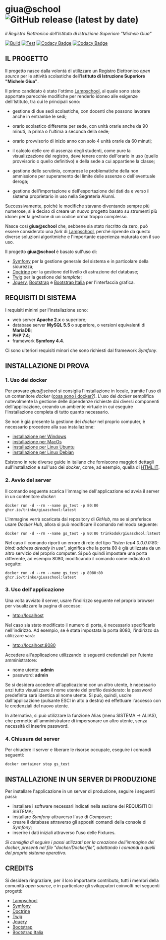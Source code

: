 # giua@school ![GitHub release (latest by date)](https://img.shields.io/github/v/release/trinko/giuaschool)
*il Registro Elettronico dell'Istituto di Istruzione Superiore "Michele Giua"*

[![Build](https://github.com/trinko/giuaschool/actions/workflows/build.yml/badge.svg?branch=master)](https://github.com/trinko/giuaschool/actions/workflows/build.yml)
[![Test](https://github.com/trinko/giuaschool/actions/workflows/test.yml/badge.svg?branch=master)](https://github.com/trinko/giuaschool/actions/workflows/test.yml)
[![Codacy Badge](https://app.codacy.com/project/badge/Grade/d1e4b6505b984dc190eb3e89e86868ff)](https://www.codacy.com/gh/trinko/giuaschool/dashboard?utm_source=github.com&amp;utm_medium=referral&amp;utm_content=trinko/giuaschool&amp;utm_campaign=Badge_Grade)
[![Codacy Badge](https://app.codacy.com/project/badge/Coverage/d1e4b6505b984dc190eb3e89e86868ff)](https://www.codacy.com/gh/trinko/giuaschool/dashboard?utm_source=github.com&utm_medium=referral&utm_content=trinko/giuaschool&utm_campaign=Badge_Coverage)

## IL PROGETTO

Il progetto nasce dalla volontà di utilizzare un Registro Elettronico *open
source* per le attività scolastiche dell'**Istituto di Istruzione Superiore
"Michele Giua"**.

Il primo candidato è stato l'ottimo [Lampschool](http://www.lampschool.it/), al
quale sono state apportate parecchie modifiche per renderlo idoneo alle
esigenze dell'Istituto, tra cui le principali sono:
  - gestione di due sedi scolastiche, con docenti che possono lavorare anche in entrambe le sedi;

  - orario scolastico differente per sede, con unità orarie anche da 90 minuti, la prima o l'ultima a seconda della sede;

  - orario provvisorio di inizio anno con solo 4 unità orarie da 60 minuti;

  - il calcolo delle ore di assenza degli studenti, come pure la visualizzazione del registro,
    deve tenere conto dell'orario in uso (quello provvisorio o quello definitivo) e
    della sede a cui appartiene la classe;

  - gestione dello scrutinio, comprese le problematiche della non ammissione per
    superamento del limite delle assenze o dell'eventuale deroga;

  - gestione dell'importazione e dell'esportazione dei dati da e verso il sistema proprietario in uso nella Segreteria Alunni.

Successivamente, poiché le modifiche stavano diventando sempre più numerose, si
è deciso di creare un nuovo progetto basato su strumenti più idonei per la
gestione di un codice ormai troppo complesso.

Nasce così **giua@school** che, sebbene sia stato riscritto da zero, può essere
considerato una *fork* di [Lampschool](http://www.lampschool.it/), perché
riprende da questo diverse soluzioni algoritmiche e l'importante esperienza
maturata con il suo uso.

Il progetto **giua@school** è basato sull'uso di:
  - [Symfony](https://symfony.com/) per la gestione generale del sistema e in particolare della sicurezza;
  - [Doctrine](http://www.doctrine-project.org/) per la gestione del livello di astrazione del database;
  - [Twig](https://twig.symfony.com/) per la gestione dei *template*;
  - [Jquery](https://jquery.com/), [Bootstrap](https://getbootstrap.com/)
    e [Bootstrap Italia](https://italia.github.io/bootstrap-italia/) per l'interfaccia grafica.


## REQUISITI DI SISTEMA

I requisiti minimi per l'installazione sono:
  - web server **Apache 2.x** o superiore;
  - database server **MySQL 5.5** o superiore, o versioni equivalenti di **MariaDB**;
  - **PHP 7.4**;
  - framework **Symfony 4.4**.

Ci sono ulteriori requisiti minori che sono richiesti dal framework *Symfony*.


## INSTALLAZIONE DI PROVA

### 1. Uso dei docker

Per provare *giua@school* si consiglia l'installazione in locale, tramite l'uso di un contenitore *docker*
([cosa sono i docker?](https://it.wikipedia.org/wiki/Docker)).
L'uso dei *docker* semplifica notevolmente la gestione delle dipendenze richieste dai diversi componenti
dell'applicazione, creando un ambiente virtuale in cui eseguire l'installazione completa di tutto
quanto necessario.

Se non è già presente la gestione dei *docker* nel proprio computer, è necessario procedere alla sua installazione:
  - [installazione per Windows](https://docs.docker.com/docker-for-windows/install/)
  - [installazione per MacOs](https://docs.docker.com/docker-for-mac/install/)
  - [installazione per Linux Ubuntu](https://docs.docker.com/engine/install/ubuntu/)
  - [installazione per Linux Debian](https://docs.docker.com/engine/install/debian/)

Esistono in rete diverse guide in italiano che forniscono maggiori dettagli sull'installazion e sull'uso dei *docker*,
come, ad esempio, quella di [HTML.IT](https://www.html.it/guide/docker/).

### 2. Avvio del server

Il comando seguente scarica l'immagine dell'applicazione ed avvia il server in un contenitore *docker*:
```
docker run -d --rm --name gs_test -p 80:80 ghcr.io/trinko/giuaschool:latest
```

L'immagine verrà scaricata dal repository di *GitHub*, ma se si preferisce usare *Docker Hub*, allora
si può modificare il comando nel modo seguente:
```
docker run -d --rm --name gs_test -p 80:80 trinkodok/giuaschool:latest
```

Nel caso il comando riporti un errore di rete del tipo
*"listen tcp4 0.0.0.0:80: bind: address already in use"*,
significa che la porta 80 è già utilizzata da un altro servizio del proprio computer.
Si può quindi impostare una porta differente, ad esempio 8080, modificando il comando come indicato di seguito:
```
docker run -d --rm --name gs_test -p 8080:80 ghcr.io/trinko/giuaschool:latest
```

### 3. Uso dell'applicazione

Una volta avviato il server, usare l'indirizzo seguente nel proprio browser per visualizzare la pagina di accesso:
  - [http://localhost](http://localhost)

Nel caso sia stato modificato il numero di porta, è necessario specificarlo nell'indirizzo.
Ad esempio, se è stata impostata la porta 8080, l'indirizzo da utilizzare sarà:
  - [http://localhost:8080](http://localhost:8080)

Accedere all'applicazione utilizzando le seguenti credenziali per l'utente amministratore:
  - nome utente: **admin**
  - password: **admin**

Se si desidera accedere all'applicazione con un altro utente, è necessario anzi tutto
visualizzare il nome utente del profilo desiderato: la password predefinita sarà identica al nome utente.
Si può, quindi, uscire dall'applicazione (pulsante ESCI in alto a destra) ed effettuare l'accesso con le
credenziali del nuovo utente.

In alternativa, si può utilizzare la funzione Alias (menu SISTEMA -> ALIAS), che
permette all'amministratore di impersonare un altro utente, senza necessità di inserire password.

### 4. Chiusura del server

Per chiudere il server e liberare le risorse occupate, eseguire i comandi seguenti:
```
docker container stop gs_test
```


## INSTALLAZIONE IN UN SERVER DI PRODUZIONE

Per installare l'applicazione in un server di produzione, seguire i seguenti passi:
  - installare i software necessari indicati nella sezione dei REQUISITI DI SISTEMA;
  - installare *Symfony* attraverso l'uso di *Composer*;
  - creare il database attraverso gli appositi comandi della console di *Symfony*;
  - inserire i dati iniziali attraverso l'uso delle Fixtures.

*Si consiglia di seguire i passi utilizzati per la creazione dell'immagine del docker, presenti
nel file "docker/Dockerfile", adattando i comandi a quelli del proprio sistema operativo.*


## CREDITS

Si desidera ringraziare, per il loro importante contributo, tutti i membri della comunità *open source*, e
in particolare gli sviluppatori coinvolti nei seguenti progetti:
- [Lampschool](http://www.lampschool.it/)
- [Symfony](https://symfony.com/)
- [Doctrine](http://www.doctrine-project.org/)
- [Twig](https://twig.symfony.com/)
- [Jquery](https://jquery.com/)
- [Bootstrap](https://getbootstrap.com/)
- [Bootstrap Italia](https://italia.github.io/bootstrap-italia/)
